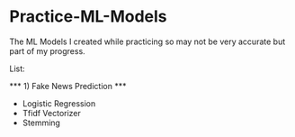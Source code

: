 # Practice-ML-Models
The ML Models I created while practicing so may not be very accurate but part of my progress.

List:

*** 1) Fake News Prediction ***
- Logistic Regression
- Tfidf Vectorizer
- Stemming